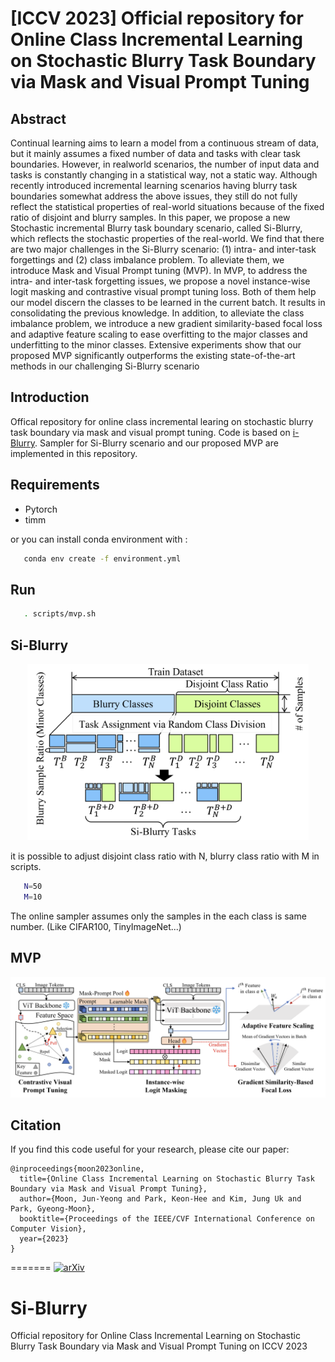 # [ICCV 2023] Official repository for **Online Class Incremental Learning on Stochastic Blurry Task Boundary via Mask and Visual Prompt Tuning**

## Abstract
 Continual learning aims to learn a model from a continuous stream of data, but it mainly assumes a fixed number of data and tasks with clear task boundaries. However, in realworld scenarios, the number of input data and tasks is constantly changing in a statistical way, not a static way. Although recently introduced incremental learning scenarios having blurry task boundaries somewhat address the above issues, they still do not fully reflect the statistical properties of real-world situations because of the fixed ratio of disjoint and blurry samples. In this paper, we propose a new Stochastic incremental Blurry task boundary scenario, called Si-Blurry, which reflects the stochastic properties of the real-world. We find that there are two major challenges in the Si-Blurry scenario: (1) intra- and inter-task forgettings and (2) class imbalance problem. To alleviate them, we introduce Mask and Visual Prompt tuning (MVP). In MVP, to address the intra- and inter-task forgetting issues, we propose a novel instance-wise logit masking and contrastive visual prompt tuning loss. Both of them help our model discern the classes to be learned in the current batch. It results in consolidating the previous knowledge. In addition, to alleviate the class imbalance problem, we introduce a new gradient similarity-based focal loss and adaptive feature scaling to ease overfitting to the major classes and underfitting to the minor classes. Extensive experiments show that our proposed MVP significantly outperforms the existing state-of-the-art methods in our challenging Si-Blurry scenario

## Introduction
Offical repository for online class incremental learing on stochastic blurry task boundary via mask and visual prompt tuning. Code is based on [i-Blurry](https://github.com/naver-ai/i-Blurry). Sampler for Si-Blurry scenario and our proposed MVP are implemented in this repository.
 ## Requirements
   - Pytorch
   - timm

or you can install conda environment with :
```Bash
   conda env create -f environment.yml
```
## Run
```Bash
   . scripts/mvp.sh
```

## Si-Blurry
<center><img src="./img/Si-Blurry.png" width="450"></center>

it is possible to adjust disjoint class ratio with N, blurry class ratio with M in scripts. 
```Bash
   N=50
   M=10
```
The online sampler assumes only the samples in the each class is same number. (Like CIFAR100, TinyImageNet...)
## MVP
<center><img src="./img/MVP.png" width="1000"></center>

## Citation
If you find this code useful for your research, please cite our paper:
```
@inproceedings{moon2023online,
  title={Online Class Incremental Learning on Stochastic Blurry Task Boundary via Mask and Visual Prompt Tuning},
  author={Moon, Jun-Yeong and Park, Keon-Hee and Kim, Jung Uk and Park, Gyeong-Moon},
  booktitle={Proceedings of the IEEE/CVF International Conference on Computer Vision},
  year={2023}
}
```
=======
[![arXiv](https://img.shields.io/badge/arXiv-2308.09303-b31b1b.svg)](https://arxiv.org/abs/2308.09303)
# Si-Blurry
Official repository for Online Class Incremental Learning on Stochastic Blurry Task Boundary via Mask and Visual Prompt Tuning on ICCV 2023
